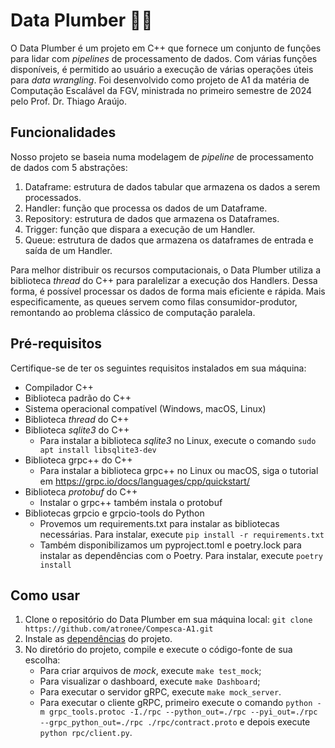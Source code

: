 # Data Plumber 👷‍♂️

O Data Plumber é um projeto em C++ que fornece um conjunto de funções para lidar com _pipelines_ de processamento de dados. Com várias funções disponíveis, é permitido ao usuário a execução de várias operações úteis para _data wrangling_. Foi desenvolvido como projeto de A1 da matéria de Computação Escalável da FGV, ministrada no primeiro semestre de 2024 pelo Prof. Dr. Thiago Araújo.

## Funcionalidades

Nosso projeto se baseia numa modelagem de _pipeline_ de processamento de dados com 5 abstrações:
1. Dataframe: estrutura de dados tabular que armazena os dados a serem processados.
2. Handler: função que processa os dados de um Dataframe.
3. Repository: estrutura de dados que armazena os Dataframes.
4. Trigger: função que dispara a execução de um Handler.
5. Queue: estrutura de dados que armazena os dataframes de entrada e saída de um Handler.

Para melhor distribuir os recursos computacionais, o Data Plumber utiliza a biblioteca _thread_ do C++ para paralelizar a execução dos Handlers. Dessa forma, é possível processar os dados de forma mais eficiente e rápida. Mais especificamente, as queues servem como filas consumidor-produtor, remontando ao problema clássico de computação paralela.

## Pré-requisitos

Certifique-se de ter os seguintes requisitos instalados em sua máquina:

- Compilador C++
- Biblioteca padrão do C++
- Sistema operacional compatível (Windows, macOS, Linux)
- Biblioteca _thread_ do C++
- Biblioteca _sqlite3_ do C++
  - Para instalar a biblioteca _sqlite3_ no Linux, execute o comando ```sudo apt install libsqlite3-dev```
- Biblioteca grpc++ do C++
  - Para instalar a biblioteca grpc++ no Linux ou macOS, siga o tutorial em https://grpc.io/docs/languages/cpp/quickstart/
- Biblioteca _protobuf_ do C++
  - Instalar o grpc++ também instala o protobuf
- Bibliotecas grpcio e grpcio-tools do Python
  - Provemos um requirements.txt para instalar as bibliotecas necessárias. Para instalar, execute ```pip install -r requirements.txt```
  - Também disponibilizamos um pyproject.toml e poetry.lock para instalar as dependências com o Poetry. Para instalar, execute ```poetry install```

## Como usar

1. Clone o repositório do Data Plumber em sua máquina local: ```git clone https://github.com/atronee/Compesca-A1.git```
2. Instale as [dependências](#pré-requisitos) do projeto.
3. No diretório do projeto, compile e execute o código-fonte de sua escolha:
    - Para criar arquivos de _mock_, execute ```make test_mock```;
    - Para visualizar o dashboard, execute ```make Dashboard```;
    - Para executar o servidor gRPC, execute ```make mock_server```.
    - Para executar o cliente gRPC, primeiro execute o comando
        ```python -m grpc_tools.protoc -I./rpc --python_out=./rpc --pyi_out=./rpc --grpc_python_out=./rpc ./rpc/contract.proto```
    e depois execute ```python rpc/client.py```.